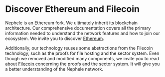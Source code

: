 # Discover Ethereum and Filecoin

Nephele is an Ethereum fork. We ultimately inherit its blockchain architecture. Our comprehensive documentation covers all the primary information needed to understand the network features and how to join our ecosystem. We invite you to discover [Ethereum](https://ethereum.org/en/).&#x20;

Additionally, our technology reuses some abstractions from the Filecoin technology, such as the proofs for file hosting and the sector system. Even though we removed and modified many components, we invite you to read about [Filecoin](https://docs.filecoin.io/)[ ](https://docs.filecoin.io/)concerning the proofs and the sector system. It will give you a better understanding of the Nephele network.&#x20;
